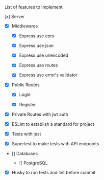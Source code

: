 List of features to implement

[x] Server

- [x] Middlewares

  - [x] Express use cors

  - [x] Express use json

  - [x] Express use urlencoded

  - [x] Express use routes

  - [x] Express use error's validator

- [x] Public Routes

  - [x] Login

  - [x] Register

- [x] Private Routes with jwt auth

- [x] ESLint to establish a standard for project

- [x] Tests with jest

- [x] Supertest to make tests with API endpoints

- [] Databases

  - [] PostgreSQL

- [x] Husky to run tests and lint before commit


